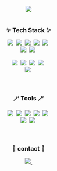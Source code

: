 <!--
**chhann/chhann** is a ✨ _special_ ✨ repository because its `README.md` (this file) appears on your GitHub profile.

Here are some ideas to get you started:

- 🔭 I’m currently working on ...
- 🌱 I’m currently learning ...
- 👯 I’m looking to collaborate on ...
- 🤔 I’m looking for help with ...
- 💬 Ask me about ...
- 📫 How to reach me: ...
- 😄 Pronouns: ...
- ⚡ Fun fact: ...
-->


<div align="center">
  <img src="[https://img.shields.io/badge/react-20232a.svg?style=for-the-badge&logo=react&logoColor=61DAFB](https://github.com/user-attachments/assets/37c5408e-4202-42fd-8fea-dfd72c6cb783)" />
<!--  ![Image](https://github.com/user-attachments/assets/37c5408e-4202-42fd-8fea-dfd72c6cb783) -->
</div>

<br>

<h3 align="center">✨ Tech Stack ✨</h3>
<div align="center">
  <img src="https://img.shields.io/badge/react-20232a.svg?style=for-the-badge&logo=react&logoColor=61DAFB" />&nbsp
  <img src="https://img.shields.io/badge/javascript-F7DF1E.svg?style=for-the-badge&logo=javascript&logoColor=20232a" />&nbsp
  <img src="https://img.shields.io/badge/Typescript-3178C6.svg?style=for-the-badge&logo=typescript&logoColor=white" />&nbsp
  <img src="https://img.shields.io/badge/html5-E34F26.svg?style=for-the-badge&logo=html5&logoColor=white" />&nbsp
  <img src="https://img.shields.io/badge/css3-1572B6.svg?style=for-the-badge&logo=css3&logoColor=white" />&nbsp
</div>

<div align="center">
  <img src="https://img.shields.io/badge/styled--components-DB7093?style=for-the-badge&logo=styled-components&logoColor=ffd35b" />&nbsp
  <img src="https://img.shields.io/badge/Redux-764ABC.svg?style=for-the-badge&logo=Redux&logoColor=white" />&nbsp
</div>

<br>

<div align="center">
  <img src="https://img.shields.io/badge/node.js-5FA04E?style=for-the-badge&logo=node.js&logoColor=ffdd54" />&nbsp
  <img src="https://img.shields.io/badge/spring-6DB33F.svg?style=for-the-badge&logo=spring&logoColor=white" />&nbsp
  <img src="https://img.shields.io/badge/springboot-6DB33F.svg?style=for-the-badge&logo=spring-boot&logoColor=white" />&nbsp
  <img src="https://img.shields.io/badge/Express-000000.svg?style=for-the-badge&logo=Express&logoColor=white" />&nbsp
</div>

<div align="center">
  <img src="https://img.shields.io/badge/mysql-4479A1?style=for-the-badge&logo=mysql&logoColor=ffdd54" />&nbsp
</div>

<br>
<br>

<h3 align="center">🪄 Tools 🪄</h3>
<div align="center">
  <img src="https://img.shields.io/badge/intellijidea-000000?style=for-the-badge&logo=intellijidea&logoColor=white" />&nbsp
  <img src="https://img.shields.io/badge/mysqlworkbanch-4479A1?style=for-the-badge&logo=mysql&logoColor=ffdd54" />&nbsp
  <img src="https://img.shields.io/badge/VScode-5D87BF?style=for-the-badge&logo=v&logoColor=white" />&nbsp
  <img src="https://img.shields.io/badge/git-F05032?style=for-the-badge&logo=git&logoColor=white" />&nbsp
  <img src="https://img.shields.io/badge/github-181717?style=for-the-badge&logo=github&logoColor=white" />&nbsp
</div>

<div align="center">
  <img src="https://img.shields.io/badge/figma-F24E1E?style=for-the-badge&logo=figma&logoColor=ffdd54" />&nbsp
  <img src="https://img.shields.io/badge/notion-000000?style=for-the-badge&logo=notion&logoColor=00000" />&nbsp
</div>

<br>
<br>

<h3 align="center">🤝 contact 🤝</h3>
<div align="center">
  <a href="mailto:wjdcks2252@gmail.com">
    <img
      src="https://img.shields.io/badge/wjdcks2252@gmail.com-white?style=for-the-badge&logo=gmail&logoColor=EA4335"/>&nbsp
  </a>
</div>
